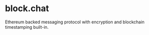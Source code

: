 # block.chat
Ethereum backed messaging protocol with encryption and blockchain timestamping built-in.
